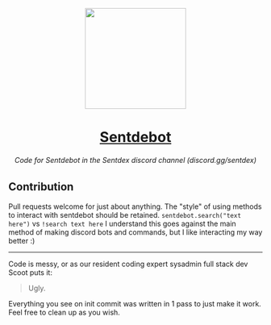 <p align="center"><img src="https://cdn.discordapp.com/avatars/499921685051342848/7543a42f054447cf385802187bd695ab.png?size=256" height=200 /></p>
<h1 align="center"><a href="https://discord.gg/sentdex">Sentdebot</a></h1>

<h6 align="center">Code for Sentdebot in the Sentdex discord channel (discord.gg/sentdex)</h6>

## Contribution

Pull requests welcome for just about anything.
The "style" of using methods to interact with sentdebot should be retained.
`sentdebot.search("text here")` vs `!search text here`
I understand this goes against the main method of making discord bots and commands, but I like interacting my way better :)

 <hr />
 
Code is messy, or as our resident coding expert sysadmin full stack dev Scoot puts it: 
> Ugly.

Everything you see on init commit was written in 1 pass to just make it work. Feel free to clean up as you wish.
